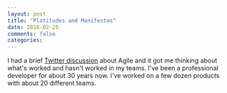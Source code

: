 ```yaml
---
layout: post
title: "Platitudes and Manifestos"
date: 2018-02-25
comments: false
categories:
---
```


I had a brief [Twitter discussion](https://twitter.com/cocoaphony/status/967801456962297856) about Agile and it got me thinking about what's worked and hasn't worked in my teams. I've been a professional developer for about 30 years now. I've worked on a few dozen products with about 20 different teams.
